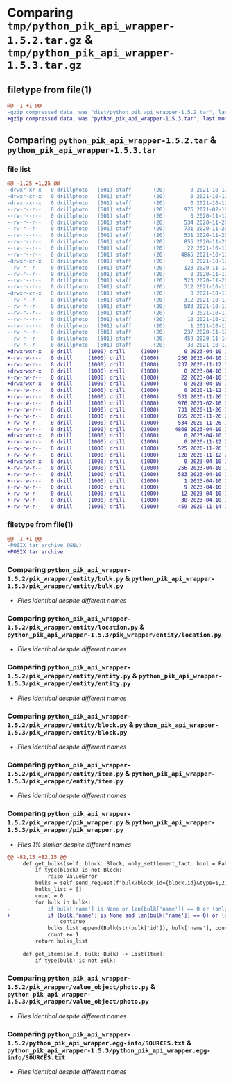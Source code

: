 # Comparing `tmp/python_pik_api_wrapper-1.5.2.tar.gz` & `tmp/python_pik_api_wrapper-1.5.3.tar.gz`

## filetype from file(1)

```diff
@@ -1 +1 @@
-gzip compressed data, was "dist/python_pik_api_wrapper-1.5.2.tar", last modified: Sun Oct 17 12:42:15 2021, max compression
+gzip compressed data, was "python_pik_api_wrapper-1.5.3.tar", last modified: Mon Apr 10 19:06:41 2023, max compression
```

## Comparing `python_pik_api_wrapper-1.5.2.tar` & `python_pik_api_wrapper-1.5.3.tar`

### file list

```diff
@@ -1,25 +1,25 @@
-drwxr-xr-x   0 drillphoto   (501) staff       (20)        0 2021-10-17 12:42:15.000000 python_pik_api_wrapper-1.5.2/
-drwxr-xr-x   0 drillphoto   (501) staff       (20)        0 2021-10-17 12:42:15.000000 python_pik_api_wrapper-1.5.2/pik_wrapper/
-drwxr-xr-x   0 drillphoto   (501) staff       (20)        0 2021-10-17 12:42:15.000000 python_pik_api_wrapper-1.5.2/pik_wrapper/entity/
--rw-r--r--   0 drillphoto   (501) staff       (20)      976 2021-02-16 07:49:48.000000 python_pik_api_wrapper-1.5.2/pik_wrapper/entity/bulk.py
--rw-r--r--   0 drillphoto   (501) staff       (20)        0 2020-11-12 18:49:43.000000 python_pik_api_wrapper-1.5.2/pik_wrapper/entity/__init__.py
--rw-r--r--   0 drillphoto   (501) staff       (20)      534 2020-11-26 19:12:00.000000 python_pik_api_wrapper-1.5.2/pik_wrapper/entity/location.py
--rw-r--r--   0 drillphoto   (501) staff       (20)      731 2020-11-26 19:12:00.000000 python_pik_api_wrapper-1.5.2/pik_wrapper/entity/entity.py
--rw-r--r--   0 drillphoto   (501) staff       (20)      531 2020-11-26 19:12:00.000000 python_pik_api_wrapper-1.5.2/pik_wrapper/entity/block.py
--rw-r--r--   0 drillphoto   (501) staff       (20)      855 2020-11-26 22:51:06.000000 python_pik_api_wrapper-1.5.2/pik_wrapper/entity/item.py
--rw-r--r--   0 drillphoto   (501) staff       (20)       22 2021-10-17 12:31:37.000000 python_pik_api_wrapper-1.5.2/pik_wrapper/__init__.py
--rw-r--r--   0 drillphoto   (501) staff       (20)     4865 2021-10-17 12:30:29.000000 python_pik_api_wrapper-1.5.2/pik_wrapper/pik_wrapper.py
-drwxr-xr-x   0 drillphoto   (501) staff       (20)        0 2021-10-17 12:42:15.000000 python_pik_api_wrapper-1.5.2/pik_wrapper/value_object/
--rw-r--r--   0 drillphoto   (501) staff       (20)      128 2020-11-12 21:15:10.000000 python_pik_api_wrapper-1.5.2/pik_wrapper/value_object/value_object.py
--rw-r--r--   0 drillphoto   (501) staff       (20)        0 2020-11-12 20:15:36.000000 python_pik_api_wrapper-1.5.2/pik_wrapper/value_object/__init__.py
--rw-r--r--   0 drillphoto   (501) staff       (20)      525 2020-11-26 19:16:57.000000 python_pik_api_wrapper-1.5.2/pik_wrapper/value_object/photo.py
--rw-r--r--   0 drillphoto   (501) staff       (20)      312 2021-10-17 12:42:15.000000 python_pik_api_wrapper-1.5.2/PKG-INFO
-drwxr-xr-x   0 drillphoto   (501) staff       (20)        0 2021-10-17 12:42:15.000000 python_pik_api_wrapper-1.5.2/python_pik_api_wrapper.egg-info/
--rw-r--r--   0 drillphoto   (501) staff       (20)      312 2021-10-17 12:42:14.000000 python_pik_api_wrapper-1.5.2/python_pik_api_wrapper.egg-info/PKG-INFO
--rw-r--r--   0 drillphoto   (501) staff       (20)      583 2021-10-17 12:42:14.000000 python_pik_api_wrapper-1.5.2/python_pik_api_wrapper.egg-info/SOURCES.txt
--rw-r--r--   0 drillphoto   (501) staff       (20)        9 2021-10-17 12:42:14.000000 python_pik_api_wrapper-1.5.2/python_pik_api_wrapper.egg-info/requires.txt
--rw-r--r--   0 drillphoto   (501) staff       (20)       12 2021-10-17 12:42:14.000000 python_pik_api_wrapper-1.5.2/python_pik_api_wrapper.egg-info/top_level.txt
--rw-r--r--   0 drillphoto   (501) staff       (20)        1 2021-10-17 12:42:14.000000 python_pik_api_wrapper-1.5.2/python_pik_api_wrapper.egg-info/dependency_links.txt
--rw-r--r--   0 drillphoto   (501) staff       (20)      237 2020-11-12 17:50:04.000000 python_pik_api_wrapper-1.5.2/README.md
--rw-r--r--   0 drillphoto   (501) staff       (20)      459 2020-11-14 12:52:15.000000 python_pik_api_wrapper-1.5.2/setup.py
--rw-r--r--   0 drillphoto   (501) staff       (20)       38 2021-10-17 12:42:15.000000 python_pik_api_wrapper-1.5.2/setup.cfg
+drwxrwxr-x   0 drill     (1000) drill     (1000)        0 2023-04-10 19:06:41.956889 python_pik_api_wrapper-1.5.3/
+-rw-rw-r--   0 drill     (1000) drill     (1000)      256 2023-04-10 19:06:41.956889 python_pik_api_wrapper-1.5.3/PKG-INFO
+-rw-rw-r--   0 drill     (1000) drill     (1000)      237 2020-11-12 17:50:04.000000 python_pik_api_wrapper-1.5.3/README.md
+drwxrwxr-x   0 drill     (1000) drill     (1000)        0 2023-04-10 19:06:41.956889 python_pik_api_wrapper-1.5.3/pik_wrapper/
+-rw-rw-r--   0 drill     (1000) drill     (1000)       22 2023-04-10 18:43:12.000000 python_pik_api_wrapper-1.5.3/pik_wrapper/__init__.py
+drwxrwxr-x   0 drill     (1000) drill     (1000)        0 2023-04-10 19:06:41.956889 python_pik_api_wrapper-1.5.3/pik_wrapper/entity/
+-rw-rw-r--   0 drill     (1000) drill     (1000)        0 2020-11-12 18:49:43.000000 python_pik_api_wrapper-1.5.3/pik_wrapper/entity/__init__.py
+-rw-rw-r--   0 drill     (1000) drill     (1000)      531 2020-11-26 19:12:00.000000 python_pik_api_wrapper-1.5.3/pik_wrapper/entity/block.py
+-rw-rw-r--   0 drill     (1000) drill     (1000)      976 2021-02-16 07:49:48.000000 python_pik_api_wrapper-1.5.3/pik_wrapper/entity/bulk.py
+-rw-rw-r--   0 drill     (1000) drill     (1000)      731 2020-11-26 19:12:00.000000 python_pik_api_wrapper-1.5.3/pik_wrapper/entity/entity.py
+-rw-rw-r--   0 drill     (1000) drill     (1000)      855 2020-11-26 22:51:06.000000 python_pik_api_wrapper-1.5.3/pik_wrapper/entity/item.py
+-rw-rw-r--   0 drill     (1000) drill     (1000)      534 2020-11-26 19:12:00.000000 python_pik_api_wrapper-1.5.3/pik_wrapper/entity/location.py
+-rw-rw-r--   0 drill     (1000) drill     (1000)     4868 2023-04-10 18:42:03.000000 python_pik_api_wrapper-1.5.3/pik_wrapper/pik_wrapper.py
+drwxrwxr-x   0 drill     (1000) drill     (1000)        0 2023-04-10 19:06:41.956889 python_pik_api_wrapper-1.5.3/pik_wrapper/value_object/
+-rw-rw-r--   0 drill     (1000) drill     (1000)        0 2020-11-12 20:15:36.000000 python_pik_api_wrapper-1.5.3/pik_wrapper/value_object/__init__.py
+-rw-rw-r--   0 drill     (1000) drill     (1000)      525 2020-11-26 19:16:57.000000 python_pik_api_wrapper-1.5.3/pik_wrapper/value_object/photo.py
+-rw-rw-r--   0 drill     (1000) drill     (1000)      128 2020-11-12 21:15:10.000000 python_pik_api_wrapper-1.5.3/pik_wrapper/value_object/value_object.py
+drwxrwxr-x   0 drill     (1000) drill     (1000)        0 2023-04-10 19:06:41.956889 python_pik_api_wrapper-1.5.3/python_pik_api_wrapper.egg-info/
+-rw-rw-r--   0 drill     (1000) drill     (1000)      256 2023-04-10 19:06:41.000000 python_pik_api_wrapper-1.5.3/python_pik_api_wrapper.egg-info/PKG-INFO
+-rw-rw-r--   0 drill     (1000) drill     (1000)      583 2023-04-10 19:06:41.000000 python_pik_api_wrapper-1.5.3/python_pik_api_wrapper.egg-info/SOURCES.txt
+-rw-rw-r--   0 drill     (1000) drill     (1000)        1 2023-04-10 19:06:41.000000 python_pik_api_wrapper-1.5.3/python_pik_api_wrapper.egg-info/dependency_links.txt
+-rw-rw-r--   0 drill     (1000) drill     (1000)        9 2023-04-10 19:06:41.000000 python_pik_api_wrapper-1.5.3/python_pik_api_wrapper.egg-info/requires.txt
+-rw-rw-r--   0 drill     (1000) drill     (1000)       12 2023-04-10 19:06:41.000000 python_pik_api_wrapper-1.5.3/python_pik_api_wrapper.egg-info/top_level.txt
+-rw-rw-r--   0 drill     (1000) drill     (1000)       38 2023-04-10 19:06:41.956889 python_pik_api_wrapper-1.5.3/setup.cfg
+-rw-rw-r--   0 drill     (1000) drill     (1000)      459 2020-11-14 12:52:15.000000 python_pik_api_wrapper-1.5.3/setup.py
```

### filetype from file(1)

```diff
@@ -1 +1 @@
-POSIX tar archive (GNU)
+POSIX tar archive
```

### Comparing `python_pik_api_wrapper-1.5.2/pik_wrapper/entity/bulk.py` & `python_pik_api_wrapper-1.5.3/pik_wrapper/entity/bulk.py`

 * *Files identical despite different names*

### Comparing `python_pik_api_wrapper-1.5.2/pik_wrapper/entity/location.py` & `python_pik_api_wrapper-1.5.3/pik_wrapper/entity/location.py`

 * *Files identical despite different names*

### Comparing `python_pik_api_wrapper-1.5.2/pik_wrapper/entity/entity.py` & `python_pik_api_wrapper-1.5.3/pik_wrapper/entity/entity.py`

 * *Files identical despite different names*

### Comparing `python_pik_api_wrapper-1.5.2/pik_wrapper/entity/block.py` & `python_pik_api_wrapper-1.5.3/pik_wrapper/entity/block.py`

 * *Files identical despite different names*

### Comparing `python_pik_api_wrapper-1.5.2/pik_wrapper/entity/item.py` & `python_pik_api_wrapper-1.5.3/pik_wrapper/entity/item.py`

 * *Files identical despite different names*

### Comparing `python_pik_api_wrapper-1.5.2/pik_wrapper/pik_wrapper.py` & `python_pik_api_wrapper-1.5.3/pik_wrapper/pik_wrapper.py`

 * *Files 1% similar despite different names*

```diff
@@ -82,15 +82,15 @@
     def get_bulks(self, block: Block, only_settlement_fact: bool = False) -> List[Bulk]:
         if type(block) is not Block:
             raise ValueError
         bulks = self.send_request(f"bulk?block_id={block.id}&type=1,2,103")
         bulks_list = []
         count = 0
         for bulk in bulks:
-            if bulk['name'] is None or len(bulk['name']) == 0 or (only_settlement_fact and bulk['settlement_fact']):
+            if (bulk['name'] is None and len(bulk['name']) == 0) or (only_settlement_fact and bulk['settlement_fact']):
                 continue
             bulks_list.append(Bulk(str(bulk['id']), bulk['name'], count, bulk['type_id'], bulk['settlement_fact']))
             count += 1
         return bulks_list
 
     def get_items(self, bulk: Bulk) -> List[Item]:
         if type(bulk) is not Bulk:
```

### Comparing `python_pik_api_wrapper-1.5.2/pik_wrapper/value_object/photo.py` & `python_pik_api_wrapper-1.5.3/pik_wrapper/value_object/photo.py`

 * *Files identical despite different names*

### Comparing `python_pik_api_wrapper-1.5.2/python_pik_api_wrapper.egg-info/SOURCES.txt` & `python_pik_api_wrapper-1.5.3/python_pik_api_wrapper.egg-info/SOURCES.txt`

 * *Files identical despite different names*

